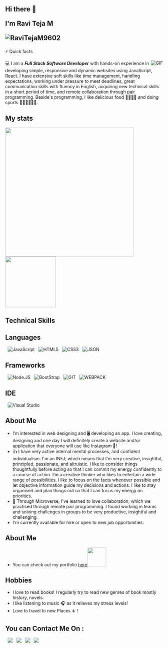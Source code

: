 <h2>
  Hi there 👋 
  <p>I'm Ravi Teja M</p>
  <p align="left"><img src="https://komarev.com/ghpvc/?username=RaviTejaM9602&label=Views&color=blue&style=plastic" alt="RaviTejaM9602"/></p>
</h2>


 <p>
  
  <summary>⚡ Quick facts</summary>
  <p> <img align="right" alt="GIF" src="https://media.giphy.com/media/iIqmM5tTjmpOB9mpbn/giphy.gif" /> </p> 
  
  💻 I am a **<i>Full Stack Software Developer</i>** with hands-on experience in developing simple, responsive and dynamic websites using JavaScript, React. I have extensive soft skills like time management, handling expectations, working under pressure to meet deadlines, great communication skills with fluency in English, acquiring new technical skills in a short period of time, and remote collaboration through pair programming. Beside's programming, I like delicious food 🥗🥩🌮🍣 and doing sports 🏃⛹️‍♂️🏋🏼‍♂️.

  
</p>

## My stats

<p>
  <a href="#"><img src="https://github-readme-stats.vercel.app/api?username=RaviTejaM9602&show_icons=true&count private=true&theme=calm" width="412"/></a>
  <a ahref="#"><img src="https://github-readme-stats.vercel.app/api/top-langs/?username=RaviTejaM9602&layout=compact&theme=calm"/ height="162"></a>
 </p>
 
## Technical Skills
 
## Languages
&nbsp;
![JavaScript](https://img.shields.io/badge/JavaScript-323330?style=for-the-badge&logo=javascript&logoColor=F7DF1E) &nbsp;
![HTML5](https://img.shields.io/badge/HTML5-E34F26?style=for-the-badge&logo=html5&logoColor=white) &nbsp;
![CSS3](https://img.shields.io/badge/CSS3-1572B6?style=for-the-badge&logo=css3&logoColor=white) &nbsp;
![JSON](https://img.shields.io/badge/json-5E5C5C?style=for-the-badge&logo=json&logoColor=white) &nbsp;
&nbsp;
 
## Frameworks
&nbsp;
![Node.JS](https://img.shields.io/badge/Node.js-339933?style=for-the-badge&logo=nodedotjs&logoColor=white) &nbsp;
![BootStrap](https://img.shields.io/badge/Bootstrap-563D7C?style=for-the-badge&logo=bootstrap&logoColor=white) &nbsp;
![GIT](https://img.shields.io/badge/Git-F05032?style=for-the-badge&logo=git&logoColor=white) &nbsp;
![WEBPACK](https://img.shields.io/badge/Webpack-8DD6F9?style=for-the-badge&logo=Webpack&logoColor=white)
&nbsp;

## IDE
&nbsp;
![Visual Studio](https://img.shields.io/badge/Visual_Studio_Code-0078D4?style=for-the-badge&logo=visual%20studio%20code&logoColor=white) &nbsp;

## About Me
- I’m interested in web designing and :desktop_computer: developing an app. I love creating, designing and one day I will definitely create a website and/or application that everyone will use like Instagram 🦾!
- :+1: I have very active internal mental processes, and confident individualism. I'm an INFJ; which means that I'm very creative, insightful, principled, passionate, and altruistic. I like to consider things thoughtfully before acting so that I can commit my energy confidently to a course of action. I’m a creative thinker who likes to entertain a wide range of possibilities. I like to focus on the facts whenever possible and let objective information guide my decisions and actions. I like  to stay organised and plan things out so that I can focus my energy on priorities.
- :slightly_smiling_face: Through Microverse, I've learned to love collaboration; which we practised through remote pair programming. I found working in teams and solving challenges in groups to be very productive, insightful and challenging.
&nbsp;
 - I'm currently available for hire or open to new job opportunities. 

## About Me
 
- <p>You can check out my portfolio <a href="https://ravitejam9602.github.io/Portfolio/">here</a><img src="https://media.giphy.com/media/cKPse5DZaptID3YAMK/giphy.gif" width="60"></p>

## Hobbies
  - I love to read books! I regularly try to read new genres of book mostly history, novels.
  - I like listening to music 🎧 as it relieves my stress levels!
  - Love to travel to new Places ✈️ !
&nbsp;
## You can Contact Me On :
&nbsp;
<a target="_blank"
href="#"><img
src="https://img.shields.io/badge/-LinkedIn-0077b5?style=for-the-badge&logo=LinkedIn&logoColor=white"></img></a> &nbsp;
<a target="_blank"
href="#"><img
src="https://img.shields.io/badge/Instagram-E4405F?style=for-the-badge&logo=instagram&logoColor=white"></img></a> &nbsp;
<a target="_blank"
href="#"><img
src="https://img.shields.io/badge/-Twitter-1DA1F2?style=for-the-badge&logo=Twitter&logoColor=white"></img></a>  &nbsp;
<a target="_blank"
href="#"><img
src="https://img.shields.io/badge/-Gmail-D14836?style=for-the-badge&logo=Gmail&logoColor=white"></img></a> &nbsp;

